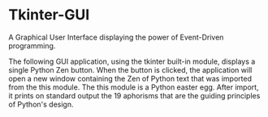 # Tkinter-GUI

A Graphical User Interface displaying the power of Event-Driven programming.

The following GUI application, using the tkinter built-in module, displays a single Python Zen button. 
When the button is clicked, the application will open a new window containing the Zen of Python text that was imported from the this module. 
The this module is a Python easter egg. 
After import, it prints on standard output the 19 aphorisms that are the guiding principles of Python's design.
